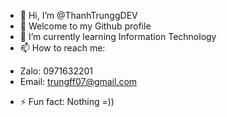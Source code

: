 - 👋 Hi, I’m @ThanhTrunggDEV
- 👀 Welcome to my Github profile
- 🌱 I’m currently learning Information Technology
- 📫 How to reach me:
* Zalo: 0971632201
* Email: trungff07@gmail.com
- ⚡ Fun fact: Nothing =))

<!---
ThanhTrunggDEV/ThanhTrunggDEV is a ✨ special ✨ repository because its `README.md` (this file) appears on your GitHub profile.
You can click the Preview link to take a look at your changes.
--->

